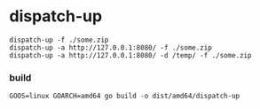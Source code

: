 # dispatch-up

```
dispatch-up -f ./some.zip
dispatch-up -a http://127.0.0.1:8080/ -f ./some.zip
dispatch-up -a http://127.0.0.1:8080/ -d /temp/ -f ./some.zip
```

### build

```
GOOS=linux GOARCH=amd64 go build -o dist/amd64/dispatch-up
```
